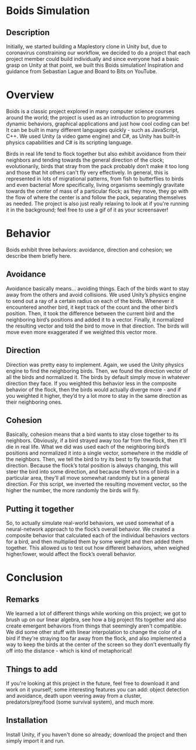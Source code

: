 # Boids Simulation 

## Description 

Initially, we started building a Maplestory clone in Unity but, due to coronavirus constraining our workflow, we decided to do a project that each project member could build individually and since everyone had a basic grasp on Unity at that point, we built this Boids simulation! Inspiration and guidance from Sebastian Lague and Board to Bits on YouTube. 

# Overview 

Boids is a classic project explored in many computer science courses around the world; the project is used as an introduction to programming dynamic behaviors, graphical applications and just how cool coding can be! It can be built in many different languages quickly - such as JavaScript, C++. We used Unity (a video game engine) and C#, as Unity has built-in physics capabilities and C# is its scripting language. 

Birds in real life tend to flock together but also exhibit avoidance from their neighbors and tending towards the general direction of the clock; evolutionarily, birds that stray from the pack probably don’t make it too long and those that hit others can't fly very effectively. In general, this is represented in lots of migrational patterns, from fish to butterflies to birds and even bacteria! More specifically, living organisms seemingly gravitate towards the center of mass of a particular flock; as they move, they go with the flow of where the center is and follow the pack, separating themselves as needed. The project is also just really relaxing to look at if you're running it in the background; feel free to use a gif of it as your screensaver! 

# Behavior 

Boids exhibit three behaviors: avoidance, direction and cohesion; we describe them briefly here. 

## Avoidance

Avoidance basically means… avoiding things. Each of the birds want to stay away from the others and avoid collisions. We used Unity’s physics engine to send out a ray of a certain radius on each of the birds. Whenever it encountered another bird, it kept track of the count and the other bird’s position. Then, it took the difference between the current bird and the neighboring bird’s positions and added it to a vector. Finally, it normalized the resulting vector and told the bird to move in that direction. The birds will move even more exaggerated if we weighted this vector more. 

## Direction 

Direction was pretty easy to implement. Again, we used the Unity physics engine to find the neighboring birds. Then, we found the direction vector of all the birds and normalized it. The birds by default simply move in whatever direction they face. If you weighted this behavior less in the composite behavior of the flock, then the birds would actually diverge more - and if you weighted it higher, they’d try a lot more to stay in the same direction as their neighboring ones. 

## Cohesion

Basically, cohesion means that a bird wants to stay close together to its neighbors. Obviously, if a bird strayed away too far from the flock, then it’ll die in real life. What we did was used each of the neighboring bird’s positions and normalized it into a single vector, somewhere in the middle of the neighbors. Then, we tell the bird to try its best to fly towards that direction. Because the flock’s total position is always changing, this will steer the bird into some direction, and because there’s tons of birds in a particular area, they’ll all move somewhat randomly but in a general direction. For this script, we inverted the resulting movement vector, so the higher the number, the more randomly the birds will fly. 

## Putting it together

So, to actually simulate real-world behaviors, we used somewhat of a neural-network approach to the flock’s overall behavior. We created a composite behavior that calculated each of the individual behaviors vectors for a bird, and then multiplied them by some weight and then added them together. This allowed us to test out how different behaviors, when weighed higher/lower, would affect the flock’s overall behavior.

# Conclusion

## Remarks 

We learned a lot of different things while working on this project; we got to brush up on our linear algebra, see how a big project fits together and also create emergent behaviors from things that seemingly aren't compatible. We did some other stuff with linear interpolation to change the color of a bird if they're straying too far away from the flock, and also implemented a way to keep the birds at the center of the screen so they don't eventually fly off into the distance - which is kind of metaphorical! 

## Things to add 

If you're looking at this project in the future, feel free to download it and work on it yourself; some interesting features you can add: object detection and avoidance, death upon veering away from a cluster, predators/prey/food (some survival system), and much more. 

## Installation

Install Unity, if you haven't done so already; download the project and then simply import it and run. 
